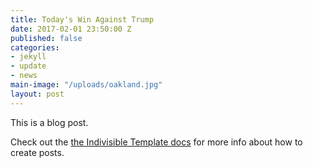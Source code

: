 ```yaml
---
title: Today's Win Against Trump
date: 2017-02-01 23:50:00 Z
published: false
categories:
- jekyll
- update
- news
main-image: "/uploads/oakland.jpg"
layout: post
---
```


This is a blog post.

Check out the [the Indivisible Template docs](http://indivisibletemplate.com/documentation/) for more info about how to create posts.
